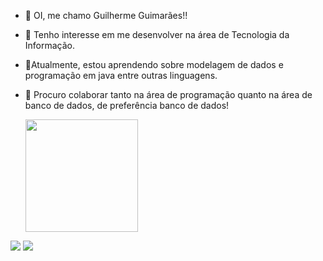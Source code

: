 - 👋 OI, me chamo Guilherme Guimarães!! 
- 👀 Tenho interesse em me desenvolver na área de Tecnologia da Informação.
- 🌱Atualmente, estou aprendendo sobre modelagem de dados e programação em java entre outras linguagens.
- 💞️ Procuro colaborar tanto na área de programação quanto na área de banco de dados, de preferência banco de dados!

  <a href="https://github.com/guilhermeguimaraesn">
  <img height="180em" src="https://github-readme-stats.vercel.app/api?username=guilhermeguimaraesn&show_icons=true&theme=dark&include_all_commits=true&count_private=true"/>
 
</div>
<div> 
  <a href = "guilhermeguimaraesnas@gmail.com"><img src="https://img.shields.io/badge/-Gmail-%23333?style=for-the-badge&logo=gmail&logoColor=white" target="_blank"></a>
  <a href="https://www.linkedin.com/in/guilherme-guimar%C3%A3es-4551501b3/" target="_blank"><img src="https://img.shields.io/badge/-LinkedIn-%230077B5?style=for-the-badge&logo=linkedin&logoColor=white" target="_blank"></a> 
</div>

<!---
GuilhermeGuimaraesN/GuilhermeGuimaraesN is a ✨ special ✨ repository because its `README.md` (this file) appears on your GitHub profile.
You can click the Preview link to take a look at your changes.
--->
